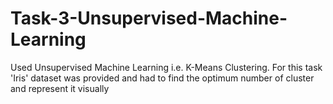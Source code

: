 # Task-3-Unsupervised-Machine-Learning
Used Unsupervised Machine Learning i.e. K-Means Clustering. For this task 'Iris' dataset was provided and had to find the optimum number of cluster and represent it visually
